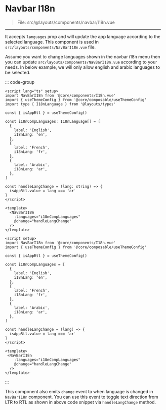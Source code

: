 # Navbar I18n

> File: src/@layouts/components/navbar/I18n.vue

---

It accepts `languages` prop and will update the app language according to the selected language. This component is used in `src/layouts/components/NavBarI18n.vue` file.

Assume you want to change languages shown in the navbar i18n menu then you can update `src/layouts/components/NavBarI18n.vue` according to your needs. In below example, we will only allow english and arabic languages to be selected.

::: code-group

```vue [TS]
<script lang="ts" setup>
import NavBarI18n from '@core/components/I18n.vue'
import { useThemeConfig } from '@core/composable/useThemeConfig'
import type { I18nLanguage } from '@layouts/types'

const { isAppRtl } = useThemeConfig()

const i18nCompLanguages: I18nLanguage[] = [
  {
    label: 'English',
    i18nLang: 'en',
  },
  {
    label: 'French',
    i18nLang: 'fr',
  },
  {
    label: 'Arabic',
    i18nLang: 'ar',
  },
]

const handleLangChange = (lang: string) => {
  isAppRtl.value = lang === 'ar'
}
</script>

<template>
  <NavBarI18n
    :languages="i18nCompLanguages"
    @change="handleLangChange"
  />
</template>
```

```vue [JS]
<script setup>
import NavBarI18n from '@core/components/I18n.vue'
import { useThemeConfig } from '@core/composable/useThemeConfig'

const { isAppRtl } = useThemeConfig()

const i18nCompLanguages = [
  {
    label: 'English',
    i18nLang: 'en',
  },
  {
    label: 'French',
    i18nLang: 'fr',
  },
  {
    label: 'Arabic',
    i18nLang: 'ar',
  },
]

const handleLangChange = (lang) => {
  isAppRtl.value = lang === 'ar'
}
</script>

<template>
 <NavBarI18n
    :languages="i18nCompLanguages"
    @change="handleLangChange"
  />
</template>
```

:::

This component also emits `change` event to when language is changed in `NavBarI18n` component. You can use this event to toggle text direction from LTR to RTL as shown in above code snippet via `handleLangChange` method.
